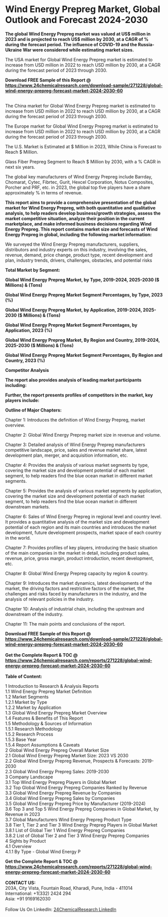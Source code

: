 <h1>Wind Energy Prepreg Market, Global Outlook and Forecast 2024-2030</h1><p><strong>The global Wind Energy Prepreg market was valued at US$ million in 2023 and is projected to reach US$ million by 2030, at a CAGR of % during the forecast period. The influence of COVID-19 and the Russia-Ukraine War were considered while estimating market sizes.</strong></p><p>
</p><p>The USA market for Global Wind Energy Prepreg market is estimated to increase from USD million in 2022 to reach USD million by 2030, at a CAGR during the forecast period of 2023 through 2030.</p><div><b>Download FREE Sample of this Report @ 
            <a href="https://www.24chemicalresearch.com/download-sample/271228/global-wind-energy-prepreg-forecast-market-2024-2030-60">
            https://www.24chemicalresearch.com/download-sample/271228/global-wind-energy-prepreg-forecast-market-2024-2030-60</a></b></div><br><p>
</p><p>The China market for Global Wind Energy Prepreg market is estimated to increase from USD million in 2022 to reach USD million by 2030, at a CAGR during the forecast period of 2023 through 2030.</p><p>
</p><p>The Europe market for Global Wind Energy Prepreg market is estimated to increase from USD million in 2022 to reach USD million by 2030, at a CAGR during the forecast period of 2023 through 2030.</p><p>
</p><p>The U.S. Market is Estimated at $ Million in 2023, While China is Forecast to Reach $ Million.</p><p>
Glass Fiber Prepreg Segment to Reach $ Million by 2030, with a % CAGR in next six years.</p><p>
The global key manufacturers of Wind Energy Prepreg include Barrday, Chomarat, Cytec, Fibrtec, Gurit, Hexcel Corporation, Notus Composites, Porcher and PRF, etc. in 2023, the global top five players have a share approximately % in terms of revenue.</p><p>
<strong>This report aims to provide a comprehensive presentation of the global market for Wind Energy Prepreg, with both quantitative and qualitative analysis, to help readers develop business/growth strategies, assess the market competitive situation, analyze their position in the current marketplace, and make informed business decisions regarding Wind Energy Prepreg. This report contains market size and forecasts of Wind Energy Prepreg in global, including the following market information:</strong></p><p>
</p><p>
</p><p>We surveyed the Wind Energy Prepreg manufacturers, suppliers, distributors and industry experts on this industry, involving the sales, revenue, demand, price change, product type, recent development and plan, industry trends, drivers, challenges, obstacles, and potential risks</p><p>
<strong>Total Market by Segment:</strong></p><p>
<strong>Global Wind Energy Prepreg Market, by Type, 2019-2024, 2025-2030 ($ Millions) &amp; (Tons)</strong></p><p>
<strong>Global Wind Energy Prepreg Market Segment Percentages, by Type, 2023 (%)</strong></p><p>
</p><p>
<strong>Global Wind Energy Prepreg Market, by Application, 2019-2024, 2025-2030 ($ Millions) &amp; (Tons)</strong></p><p>
<strong>Global Wind Energy Prepreg Market Segment Percentages, by Application, 2023 (%)</strong></p><p>
</p><p>
<strong>Global Wind Energy Prepreg Market, By Region and Country, 2019-2024, 2025-2030 ($ Millions) &amp; (Tons)</strong></p><p>
<strong>Global Wind Energy Prepreg Market Segment Percentages, By Region and Country, 2023 (%)</strong></p><p>
</p><p>
	</p><p>
<strong>Competitor Analysis</strong></p><p>
<strong>The report also provides analysis of leading market participants including:</strong></p><p>
</p><p>
<strong>Further, the report presents profiles of competitors in the market, key players include:</strong></p><p>
</p><p>
<strong>Outline of Major Chapters:</strong></p><p>
</p><p>Chapter 1: Introduces the definition of Wind Energy Prepreg, market overview.</p><p>
Chapter 2: Global Wind Energy Prepreg market size in revenue and volume.</p><p>
Chapter 3: Detailed analysis of Wind Energy Prepreg manufacturers competitive landscape, price, sales and revenue market share, latest development plan, merger, and acquisition information, etc.</p><p>
Chapter 4: Provides the analysis of various market segments by type, covering the market size and development potential of each market segment, to help readers find the blue ocean market in different market segments.</p><p>
Chapter 5: Provides the analysis of various market segments by application, covering the market size and development potential of each market segment, to help readers find the blue ocean market in different downstream markets.</p><p>
Chapter 6: Sales of Wind Energy Prepreg in regional level and country level. It provides a quantitative analysis of the market size and development potential of each region and its main countries and introduces the market development, future development prospects, market space of each country in the world.</p><p>
Chapter 7: Provides profiles of key players, introducing the basic situation of the main companies in the market in detail, including product sales, revenue, price, gross margin, product introduction, recent development, etc.</p><p>
Chapter 8: Global Wind Energy Prepreg capacity by region &amp; country.</p><p>
Chapter 9: Introduces the market dynamics, latest developments of the market, the driving factors and restrictive factors of the market, the challenges and risks faced by manufacturers in the industry, and the analysis of relevant policies in the industry.</p><p>
Chapter 10: Analysis of industrial chain, including the upstream and downstream of the industry.</p><p>
Chapter 11: The main points and conclusions of the report.</p><div><b>Download FREE Sample of this Report @ 
            <a href="https://www.24chemicalresearch.com/download-sample/271228/global-wind-energy-prepreg-forecast-market-2024-2030-60">
            https://www.24chemicalresearch.com/download-sample/271228/global-wind-energy-prepreg-forecast-market-2024-2030-60</a></b></div><br><div><b>Get the Complete Report & TOC @ 
            <a href="https://www.24chemicalresearch.com/reports/271228/global-wind-energy-prepreg-forecast-market-2024-2030-60">
            https://www.24chemicalresearch.com/reports/271228/global-wind-energy-prepreg-forecast-market-2024-2030-60</a></b></div><br>
            <b>Table of Content:</b><p>1 Introduction to Research & Analysis Reports<br />
    1.1 Wind Energy Prepreg Market Definition<br />
    1.2 Market Segments<br />
        1.2.1 Market by Type<br />
        1.2.2 Market by Application<br />
    1.3 Global Wind Energy Prepreg Market Overview<br />
    1.4 Features & Benefits of This Report<br />
    1.5 Methodology & Sources of Information<br />
        1.5.1 Research Methodology<br />
        1.5.2 Research Process<br />
        1.5.3 Base Year<br />
        1.5.4 Report Assumptions & Caveats<br />
2 Global Wind Energy Prepreg Overall Market Size<br />
    2.1 Global Wind Energy Prepreg Market Size: 2023 VS 2030<br />
    2.2 Global Wind Energy Prepreg Revenue, Prospects & Forecasts: 2019-2030<br />
    2.3 Global Wind Energy Prepreg Sales: 2019-2030<br />
3 Company Landscape<br />
    3.1 Top Wind Energy Prepreg Players in Global Market<br />
    3.2 Top Global Wind Energy Prepreg Companies Ranked by Revenue<br />
    3.3 Global Wind Energy Prepreg Revenue by Companies<br />
    3.4 Global Wind Energy Prepreg Sales by Companies<br />
    3.5 Global Wind Energy Prepreg Price by Manufacturer (2019-2024)<br />
    3.6 Top 3 and Top 5 Wind Energy Prepreg Companies in Global Market, by Revenue in 2023<br />
    3.7 Global Manufacturers Wind Energy Prepreg Product Type<br />
    3.8 Tier 1, Tier 2 and Tier 3 Wind Energy Prepreg Players in Global Market<br />
        3.8.1 List of Global Tier 1 Wind Energy Prepreg Companies<br />
        3.8.2 List of Global Tier 2 and Tier 3 Wind Energy Prepreg Companies<br />
4 Sights by Product<br />
    4.1 Overview<br />
        4.1.1 By Type - Global Wind Energy P</p><div><b>Get the Complete Report & TOC @ 
            <a href="https://www.24chemicalresearch.com/reports/271228/global-wind-energy-prepreg-forecast-market-2024-2030-60">
            https://www.24chemicalresearch.com/reports/271228/global-wind-energy-prepreg-forecast-market-2024-2030-60</a></b></div><br><b>CONTACT US:</b><br>
            203A, City Vista, Fountain Road, Kharadi, Pune, India - 411014<br>
            International: +1(332) 2424 294<br>
            Asia: +91 9169162030 <br><br>
            Follow Us On LinkedIn: <a href="https://www.linkedin.com/company/24chemicalresearch/">24ChemicalResearch LinkedIn</a>